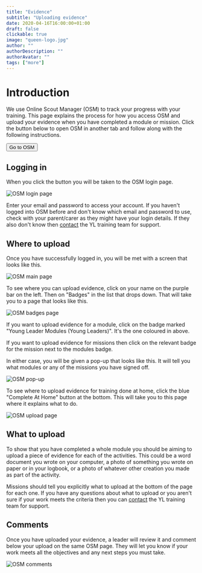 ```yaml
---
title: "Evidence"
subtitle: "Uploading evidence"
date: 2020-04-16T16:00:00+01:00
draft: false
clickable: true
image: "queen-logo.jpg"
author: ""
authorDescription: ""
authorAvatar: ""
tags: ["more"]
---
```


# Introduction

We use Online Scout Manager (OSM) to track your progress with your training. This page explains the process for how you access OSM and upload your evidence when you have completed a module or mission. Click the button below to open OSM in another tab and follow along with the following instructions.

<a target="_blank" href="https://www.onlinescoutmanager.co.uk/main.php">
 <button type="button" class="go-to-osm">Go to OSM</button>
</a>

## Logging in

When you click the button you will be taken to the OSM login page.

![OSM login page](/osm-login.png)

Enter your email and password to access your account. If you haven't logged into OSM before and don't know which email and password to use, check with your parent/carer as they might have your login details. If they also don't know then [contact](/contact) the YL training team for support.

## Where to upload

Once you have successfully logged in, you will be met with a screen that looks like this.

![OSM main page](/osm-main.png)

To see where you can upload evidence, click on your name on the purple bar on the left. Then on "Badges" in the list that drops down. That will take you to a page that looks like this.

![OSM badges page](/osm-badges.png)

If you want to upload evidence for a module, click on the badge marked "Young Leader Modules (Young Leaders)". It's the one coloured in above.

If you want to upload evidence for missions then click on the relevant badge for the mission next to the modules badge.

In either case, you will be given a pop-up that looks like this. It will tell you what modules or any of the missions you have signed off.

![OSM pop-up](/osm-popup.png)

To see where to upload evidence for training done at home, click the blue "Complete At Home" button at the bottom. This will take you to this page where it explains what to do.

![OSM upload page](/osm-upload.png)

## What to upload

To show that you have completed a whole module you should be aiming to upload a piece of evidence for each of the activities. This could be a word document you wrote on your computer, a photo of something you wrote on paper or in your logbook, or a photo of whatever other creation you made as part of the activity.

Missions should tell you explicitly what to upload at the bottom of the page for each one. If you have any questions about what to upload or you aren't sure if your work meets the criteria then you can [contact](/contact) the YL training team for support.

## Comments

Once you have uploaded your evidence, a leader will review it and comment below your upload on the same OSM page. They will let you know if your work meets all the objectives and any next steps you must take.

![OSM comments](/osm-comments.png)

<!-- ## Sign off -->
